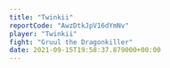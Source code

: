 ```yaml
---
title: "Twinkii"
reportCode: "AwzDtkJpV16dYmNv"
player: "Twinkii"
fight: "Gruul the Dragonkiller"
date: 2021-09-15T19:58:37.879000+00:00
---
```

